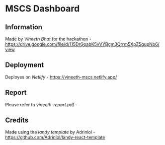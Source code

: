 # MSCS Dashboard

## Information

Made by _Vineeth Bhat_ for the hackathon - https://drive.google.com/file/d/115DrGoabK5vVYBgm3Qrrm5XpZ5gupNb6/view

## Deployment

Deployes on _Netlify_ - https://vineeth-mscs.netlify.app/

## Report

Please refer to _vineeth-report.pdf_ -

## Credits

Made using the _landy template_ by Adrinlol - https://github.com/Adrinlol/landy-react-template